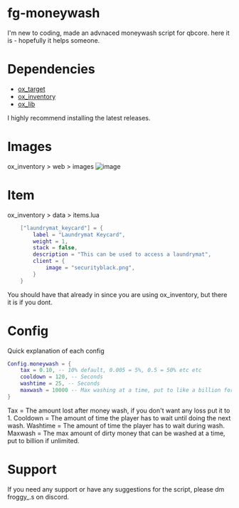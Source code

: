 # fg-moneywash
I'm new to coding, made an advnaced moneywash script for qbcore. here it is - hopefully it helps someone.

# Dependencies
- [ox_target](https://github.com/overextended/ox_target/releases/tag/v1.16.0)
- [ox_inventory](https://github.com/overextended/ox_inventory/releases/tag/v2.40.2)
- [ox_lib](https://github.com/overextended/ox_lib/releases/tag/v3.23.1)

I highly recommend installing the latest releases.

# Images
ox_inventory > web > images
![image](https://cdn.discordapp.com/attachments/1261505938477678634/1262394914726215760/securityblack.png?ex=66967061&is=66951ee1&hm=d5cf25fec30bb25ed731963ad4ed4999b74ee4fd62ce100ca3352c0f26bd5d49&)

# Item 
ox_inventory > data > items.lua
```lua
	["laundrymat_keycard"] = {
		label = "Laundrymat Keycard",
		weight = 1,
		stack = false,
		description = "This can be used to access a laundrymat",
		client = {
			image = "securityblack.png",
		}
	}
```
You should have that already in since you are using ox_inventory, but there it is if you dont.

# Config
Quick explanation of each config

```lua
Config.moneywash = {
    tax = 0.10, -- 10% default, 0.005 = 5%, 0.5 = 50% etc etc
    cooldown = 120, -- Seconds
    washtime = 25, -- Seconds
    maxwash = 10000 -- Max washing at a time, put to like a billion for unlimited
}
```
Tax = The amount lost after money wash, if you don't want any loss put it to 1.
Cooldown = The amount of time the player has to wait until doing the next wash.
Washtime = The amount of time the player has to wait during wash.
Maxwash = The max amount of dirty money that can be washed at a time, put to billion if unlimited.

# Support
If you need any support or have any suggestions for the script, please dm froggy_.s on discord.